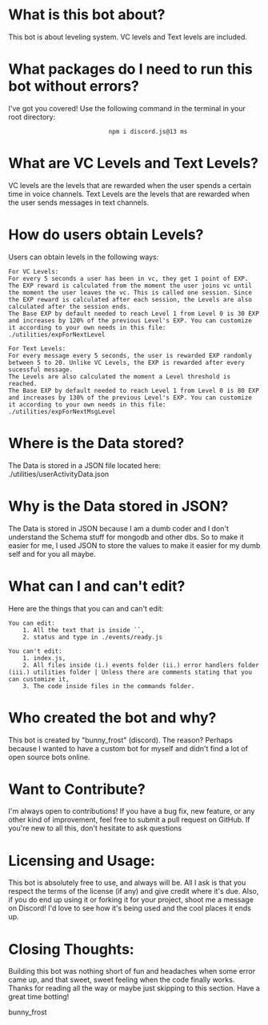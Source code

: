 # What is this bot about?

This bot is about leveling system. VC levels and Text levels are included.

# What packages do I need to run this bot without errors?

I've got you covered! Use the following command in the terminal in your root directory:

                                npm i discord.js@13 ms

# What are VC Levels and Text Levels?

VC levels are the levels that are rewarded when the user spends a certain time in voice channels.
Text Levels are the levels that are rewarded when the user sends messages in text channels.

# How do users obtain Levels?

Users can obtain levels in the following ways:

    For VC Levels:
    For every 5 seconds a user has been in vc, they get 1 point of EXP. The EXP reward is calculated from the moment the user joins vc until the moment the user leaves the vc. This is called one session. Since the EXP reward is calculated after each session, the Levels are also calculated after the session ends.
    The Base EXP by default needed to reach Level 1 from Level 0 is 30 EXP and increases by 120% of the previous Level's EXP. You can customize it according to your own needs in this file: ./utilities/expForNextLevel

    For Text Levels:
    For every message every 5 seconds, the user is rewarded EXP randomly between 5 to 20. Unlike VC Levels, the EXP is rewarded after every sucessful message.
    The Levels are also calculated the moment a Level threshold is reached.
    The Base EXP by default needed to reach Level 1 from Level 0 is 80 EXP and increases by 130% of the previous Level's EXP. You can customize it according to your own needs in this file: ./utilities/expForNextMsgLevel

# Where is the Data stored?

The Data is stored in a JSON file located here: ./utilities/userActivityData.json

# Why is the Data stored in JSON?

The Data is stored in JSON because I am a dumb coder and I don't understand the Schema stuff for mongodb and other dbs.
So to make it easier for me, I used JSON to store the values to make it easier for my dumb self and for you all maybe.

# What can I and can't edit?

Here are the things that you can and can't edit:

    You can edit:
        1. All the text that is inside ``,
        2. status and type in ./events/ready.js
    
    You can't edit:
        1. index.js,
        2. All files inside (i.) events folder (ii.) error handlers folder (iii.) utilities folder | Unless there are comments stating that you can customize it,
        3. The code inside files in the commands folder.

# Who created the bot and why?

This bot is created by "bunny_frost" (discord). The reason? Perhaps because I wanted to have a custom bot for myself and didn't find a lot of open source bots online.

# Want to Contribute?

I'm always open to contributions! If you have a bug fix, new feature, or any other kind of improvement, feel free to submit a pull request on GitHub. If you're new to all this, don't hesitate to ask questions

# Licensing and Usage:

This bot is absolutely free to use, and always will be. All I ask is that you respect the terms of the license (if any) and give credit where it's due. Also, if you do end up using it or forking it for your project, shoot me a message on Discord! I'd love to see how it's being used and the cool places it ends up.

# Closing Thoughts:

Building this bot was nothing short of fun and headaches when some error came up, and that sweet, sweet feeling when the code finally works. Thanks for reading all the way or maybe just skipping to this section. Have a great time botting!

bunny_frost